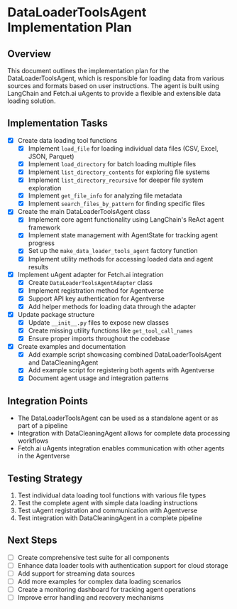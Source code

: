 # DataLoaderToolsAgent Implementation Plan

## Overview

This document outlines the implementation plan for the DataLoaderToolsAgent, which is responsible for loading data from various sources and formats based on user instructions. The agent is built using LangChain and Fetch.ai uAgents to provide a flexible and extensible data loading solution.

## Implementation Tasks

- [x] Create data loading tool functions
  - [x] Implement `load_file` for loading individual data files (CSV, Excel, JSON, Parquet)
  - [x] Implement `load_directory` for batch loading multiple files
  - [x] Implement `list_directory_contents` for exploring file systems
  - [x] Implement `list_directory_recursive` for deeper file system exploration
  - [x] Implement `get_file_info` for analyzing file metadata
  - [x] Implement `search_files_by_pattern` for finding specific files

- [x] Create the main DataLoaderToolsAgent class
  - [x] Implement core agent functionality using LangChain's ReAct agent framework
  - [x] Implement state management with AgentState for tracking agent progress
  - [x] Set up the `make_data_loader_tools_agent` factory function
  - [x] Implement utility methods for accessing loaded data and agent results

- [x] Implement uAgent adapter for Fetch.ai integration
  - [x] Create `DataLoaderToolsAgentAdapter` class
  - [x] Implement registration method for Agentverse
  - [x] Support API key authentication for Agentverse
  - [x] Add helper methods for loading data through the adapter

- [x] Update package structure
  - [x] Update `__init__.py` files to expose new classes
  - [x] Create missing utility functions like `get_tool_call_names`
  - [x] Ensure proper imports throughout the codebase

- [x] Create examples and documentation
  - [x] Add example script showcasing combined DataLoaderToolsAgent and DataCleaningAgent
  - [x] Add example script for registering both agents with Agentverse
  - [x] Document agent usage and integration patterns

## Integration Points

- The DataLoaderToolsAgent can be used as a standalone agent or as part of a pipeline
- Integration with DataCleaningAgent allows for complete data processing workflows
- Fetch.ai uAgents integration enables communication with other agents in the Agentverse

## Testing Strategy

1. Test individual data loading tool functions with various file types
2. Test the complete agent with simple data loading instructions
3. Test uAgent registration and communication with Agentverse
4. Test integration with DataCleaningAgent in a complete pipeline

## Next Steps

- [ ] Create comprehensive test suite for all components
- [ ] Enhance data loader tools with authentication support for cloud storage
- [ ] Add support for streaming data sources
- [ ] Add more examples for complex data loading scenarios
- [ ] Create a monitoring dashboard for tracking agent operations
- [ ] Improve error handling and recovery mechanisms 